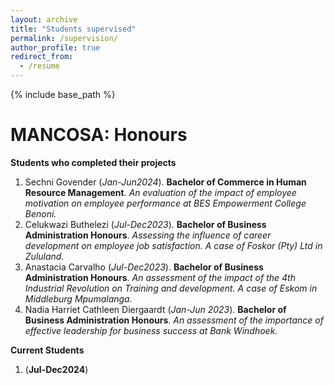 ```yaml
---
layout: archive
title: "Students supervised"
permalink: /supervision/
author_profile: true
redirect_from:
  - /resume
---
```


{% include base_path %}

MANCOSA: Honours
==
__Students who completed their projects__
1. Sechni Govender (*Jan-Jun2024*). __Bachelor of Commerce in Human Resource Management__. _An evaluation of the impact of employee motivation on employee performance at BES Empowerment College Benoni._
1. Celukwazi Buthelezi (*Jul-Dec2023*). __Bachelor of Business Administration Honours__. _Assessing the influence of career development on employee job satisfaction. A case of Foskor (Pty) Ltd in Zululand._
1. Anastacia Carvalho (*Jul-Dec2023*). __Bachelor of Business Administration Honours__. _An assessment of the impact of the 4th Industrial Revolution on Training and development. A case of Eskom in Middleburg Mpumalanga._
1. Nadia Harriet Cathleen Diergaardt (*Jan-Jun 2023*). __Bachelor of Business Administration Honours__. _An assessment of the importance of effective leadership for business success at Bank Windhoek._

__Current Students__
1. (__Jul-Dec2024__)
